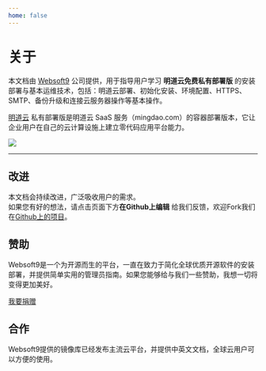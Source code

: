```yaml
---
home: false
---
```


# 关于

本文档由 [Websoft9](https://www.websoft9.com/) 公司提供，用于指导用户学习 **明道云免费私有部署版** 的安装部署与基本运维技术，包括：明道云部署、初始化安装、环境配置、HTTPS、SMTP、备份升级和连接云服务器操作等基本操作。

[明道云](https://www.mingdao.com/) 私有部署版是明道云 SaaS 服务（mingdao.com）的容器部署版本，它让企业用户在自己的云计算设施上建立零代码应用平台能力。

![](https://alifile.mingdaocloud.com/wwwhome/dist/pack/static/src-common-mdfeature-img-2x-yy02.jpg)

---

## 改进

本文档会持续改进，广泛吸收用户的需求。  
如果您有好的想法，请点击页面下方**在Github上编辑** 给我们反馈，欢迎Fork我们在[Github上的项目](https://github.com/Websoft9/ansible-mingdao)。

## 赞助

Websoft9是一个为开源而生的平台，一直在致力于简化全球优质开源软件的安装部署，并提供简单实用的管理员指南。如果您能够给与我们一些赞助，我想一切将变得更加美好。  

[我要捐赠](https://www.websoft9.com/aboutus/donate)

## 合作

Websoft9提供的镜像库已经发布主流云平台，并提供中英文文档，全球云用户可以方便的使用。  

